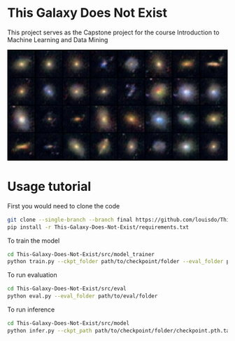 # This Galaxy Does Not Exist
This project serves as the Capstone project for the course Introduction to Machine Learning and Data Mining

![Alt text](img/result.jpg "Some non-existent galaxies")

# Usage tutorial
First you would need to clone the code
```bash
git clone --single-branch --branch final https://github.com/louisdo/This-Galaxy-Does-Not-Exist.git
pip install -r This-Galaxy-Does-Not-Exist/requirements.txt
```

To train the model
```bash
cd This-Galaxy-Does-Not-Exist/src/model_trainer
python train.py --ckpt_folder path/to/checkpoint/folder --eval_folder path/to/eval/folder
```

To run evaluation
```bash
cd This-Galaxy-Does-Not-Exist/src/eval
python eval.py --eval_folder path/to/eval/folder
```

To run inference
```bash
cd This-Galaxy-Does-Not-Exist/src/model
python infer.py --ckpt_path path/to/checkpoint/folder/checkpoint.pth.tar --num_images 64 --where_to path/to/infer/image
```